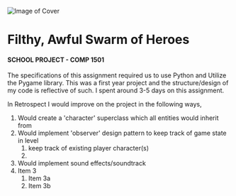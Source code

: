 ![Image of Cover](https://github.com/KarimTantawy/COMP1501-Filthy-Awful-Swarm-of-Heroes-Assignment-2-Python-Pygame/blob/master/Filthy%2C%20Awful%20Swarm%20of%20Heroes/assets/Main_Menu.png)
# Filthy, Awful Swarm of Heroes
#### SCHOOL PROJECT - COMP 1501 
  The specifications of this assignment required us to use Python and Utilize the Pygame library. This was a first year project and the 
structure/design of my code is reflective of such. I spent around 3-5 days on this assignment.
  
In Retrospect I would improve on the project in the following ways,
1. Would create a 'character' superclass which all entities would inherit from
1. Would implement 'observer' design pattern to keep track of game state in level
   1. keep track of existing player character(s)
   1.
1. Would implement sound effects/soundtrack
1. Item 3
   1. Item 3a
   1. Item 3b
